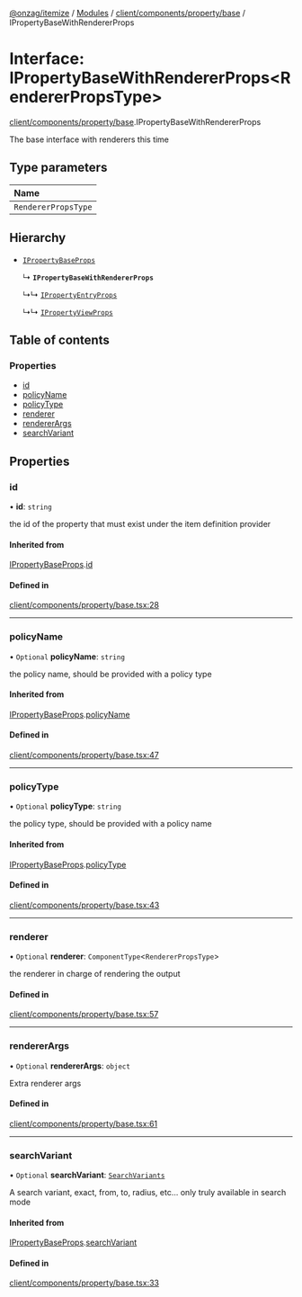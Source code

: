 [@onzag/itemize](../README.md) / [Modules](../modules.md) / [client/components/property/base](../modules/client_components_property_base.md) / IPropertyBaseWithRendererProps

# Interface: IPropertyBaseWithRendererProps<RendererPropsType\>

[client/components/property/base](../modules/client_components_property_base.md).IPropertyBaseWithRendererProps

The base interface with renderers this time

## Type parameters

| Name |
| :------ |
| `RendererPropsType` |

## Hierarchy

- [`IPropertyBaseProps`](client_components_property_base.IPropertyBaseProps.md)

  ↳ **`IPropertyBaseWithRendererProps`**

  ↳↳ [`IPropertyEntryProps`](client_components_property_base.IPropertyEntryProps.md)

  ↳↳ [`IPropertyViewProps`](client_components_property_base.IPropertyViewProps.md)

## Table of contents

### Properties

- [id](client_components_property_base.IPropertyBaseWithRendererProps.md#id)
- [policyName](client_components_property_base.IPropertyBaseWithRendererProps.md#policyname)
- [policyType](client_components_property_base.IPropertyBaseWithRendererProps.md#policytype)
- [renderer](client_components_property_base.IPropertyBaseWithRendererProps.md#renderer)
- [rendererArgs](client_components_property_base.IPropertyBaseWithRendererProps.md#rendererargs)
- [searchVariant](client_components_property_base.IPropertyBaseWithRendererProps.md#searchvariant)

## Properties

### id

• **id**: `string`

the id of the property that must exist under the item definition
provider

#### Inherited from

[IPropertyBaseProps](client_components_property_base.IPropertyBaseProps.md).[id](client_components_property_base.IPropertyBaseProps.md#id)

#### Defined in

[client/components/property/base.tsx:28](https://github.com/onzag/itemize/blob/f2db74a5/client/components/property/base.tsx#L28)

___

### policyName

• `Optional` **policyName**: `string`

the policy name, should be provided with a policy type

#### Inherited from

[IPropertyBaseProps](client_components_property_base.IPropertyBaseProps.md).[policyName](client_components_property_base.IPropertyBaseProps.md#policyname)

#### Defined in

[client/components/property/base.tsx:47](https://github.com/onzag/itemize/blob/f2db74a5/client/components/property/base.tsx#L47)

___

### policyType

• `Optional` **policyType**: `string`

the policy type, should be provided with a policy name

#### Inherited from

[IPropertyBaseProps](client_components_property_base.IPropertyBaseProps.md).[policyType](client_components_property_base.IPropertyBaseProps.md#policytype)

#### Defined in

[client/components/property/base.tsx:43](https://github.com/onzag/itemize/blob/f2db74a5/client/components/property/base.tsx#L43)

___

### renderer

• `Optional` **renderer**: `ComponentType`<`RendererPropsType`\>

the renderer in charge of rendering the output

#### Defined in

[client/components/property/base.tsx:57](https://github.com/onzag/itemize/blob/f2db74a5/client/components/property/base.tsx#L57)

___

### rendererArgs

• `Optional` **rendererArgs**: `object`

Extra renderer args

#### Defined in

[client/components/property/base.tsx:61](https://github.com/onzag/itemize/blob/f2db74a5/client/components/property/base.tsx#L61)

___

### searchVariant

• `Optional` **searchVariant**: [`SearchVariants`](../modules/constants.md#searchvariants)

A search variant, exact, from, to, radius, etc...
only truly available in search mode

#### Inherited from

[IPropertyBaseProps](client_components_property_base.IPropertyBaseProps.md).[searchVariant](client_components_property_base.IPropertyBaseProps.md#searchvariant)

#### Defined in

[client/components/property/base.tsx:33](https://github.com/onzag/itemize/blob/f2db74a5/client/components/property/base.tsx#L33)
